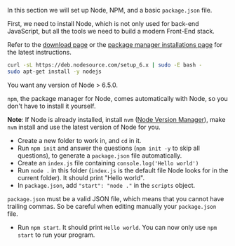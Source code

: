 In this section we will set up Node, NPM, and a basic `package.json` file.

First, we need to install Node, which is not only used for back-end JavaScript, but all the tools we need to build a modern Front-End stack.

Refer to the [download page](https://nodejs.org/en/download/current/) or the [package manager installations page](https://nodejs.org/en/download/package-manager/) for the latest instructions.

```bash
curl -sL https://deb.nodesource.com/setup_6.x | sudo -E bash -
sudo apt-get install -y nodejs
```
You want any version of Node > 6.5.0.

`npm`, the package manager for Node, comes automatically with Node, so you don't have to install it yourself.

**Note**: If Node is already installed, install `nvm` ([Node Version Manager](https://github.com/creationix/nvm)), make `nvm` install and use the latest version of Node for you.

- Create a new folder to work in, and `cd` in it.
- Run `npm init` and answer the questions (`npm init -y` to skip all questions), to generate a `package.json` file automatically.
- Create an `index.js` file containing `console.log('Hello world')`
- Run `node .` in this folder (`index.js` is the default file Node looks for in the current folder). It should print "Hello world".
- In `package.json`, add `"start": "node ."` in the `scripts` object.

`package.json` must be a valid JSON file, which means that you cannot have trailing commas. So be careful when editing manually your `package.json` file.

- Run `npm start`. It should print `Hello world`. You can now only use `npm start` to run your program.
